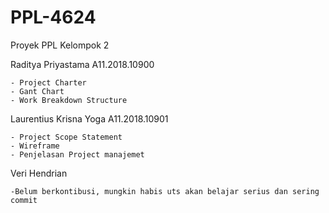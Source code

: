 # PPL-4624
Proyek PPL
Kelompok 2 

Raditya Priyastama A11.2018.10900
```
- Project Charter
- Gant Chart
- Work Breakdown Structure
```
Laurentius Krisna Yoga A11.2018.10901
```
- Project Scope Statement
- Wireframe
- Penjelasan Project manajemet
```

Veri Hendrian 
```
-Belum berkontibusi, mungkin habis uts akan belajar serius dan sering commit
